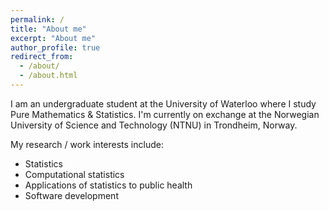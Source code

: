 ```yaml
---
permalink: /
title: "About me"
excerpt: "About me"
author_profile: true
redirect_from:
  - /about/
  - /about.html
---
```


I am an undergraduate student at the University of Waterloo where I study Pure Mathematics & Statistics.
I'm currently on exchange at the Norwegian University of Science and Technology (NTNU) in Trondheim, Norway.

My research / work interests include:

* Statistics
* Computational statistics
* Applications of statistics to public health
* Software development
